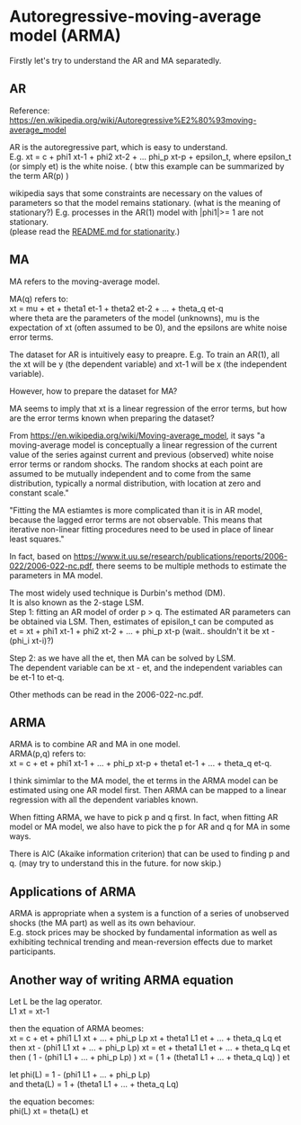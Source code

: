 # Autoregressive-moving-average model (ARMA)

Firstly let's try to understand the AR and MA separatedly.


AR
-------------------
Reference: https://en.wikipedia.org/wiki/Autoregressive%E2%80%93moving-average_model

AR is the autoregressive part, which is easy to understand.  
E.g. xt = c + phi1 xt-1 + phi2 xt-2 + ... phi_p xt-p + epsilon_t, where epsilon_t (or simply et) is the white noise.
( btw this example can be summarized by the term AR(p) )

wikipedia says that some constraints are necessary on the values of parameters so that the model remains stationary.
(what is the meaning of stationary?)
E.g. processes in the AR(1) model with |phi1|>= 1 are not stationary.  
(please read the [README.md for stationarity](../stationarity/README.md).)

MA
------------------------
MA refers to the moving-average model.

MA(q) refers to:  
xt = mu + et + theta1 et-1 + theta2 et-2 + ... + theta_q et-q  
where theta are the parameters of the model (unknowns),
mu is the expectation of xt (often assumed to be 0),
and the epsilons are white noise error terms.

The dataset for AR is intuitively easy to preapre.
E.g. To train an AR(1), all the xt will be y (the dependent variable) and xt-1 will be x (the independent variable).

However, how to prepare the dataset for MA?

MA seems to imply that xt is a linear regression of the error terms,
but how are the error terms known when preparing the dataset?

From https://en.wikipedia.org/wiki/Moving-average_model,
it says "a moving-average model is conceptually a linear regression of the current value of the series
against current and previous (observed) white noise error terms or random shocks.
The random shocks at each point are assumed to be mutually independent and to come from the same distribution,
typically a normal distribution, with location at zero and constant scale."

"Fitting the MA estiamtes is more complicated than it is in AR model,
because the lagged error terms are not observable.
This means that iterative non-linear fitting procedures need to be used in place of linear least squares."

In fact, based on https://www.it.uu.se/research/publications/reports/2006-022/2006-022-nc.pdf,
there seems to be multiple methods to estimate the parameters in MA model.

The most widely used technique is Durbin's method (DM).  
It is also known as the 2-stage LSM.  
Step 1: fitting an AR model of order p > q.
The estimated AR parameters can be obtained via LSM.
Then, estimates of episilon_t can be computed as  
et = xt + phi1 xt-1 + phi2 xt-2 + ... + phi_p xt-p (wait.. shouldn't it be xt - (phi_i xt-i)?)

Step 2: as we have all the et, then MA can be solved by LSM.  
The dependent variable can be xt - et, and the independent variables can be et-1 to et-q.

Other methods can be read in the 2006-022-nc.pdf.


ARMA
-----------------------

ARMA is to combine AR and MA in one model.  
ARMA(p,q) refers to:  
xt = c + et + phi1 xt-1 + ... + phi_p xt-p + theta1 et-1 + ... + theta_q et-q.

I think simimlar to the MA model, the et terms in the ARMA model can be estimated using one AR model first.
Then ARMA can be mapped to a linear regression with all the dependent variables known.

When fitting ARMA, we have to pick p and q first.
In fact, when fitting AR model or MA model, we also have to pick the p for AR and q for MA in some ways.

There is AIC (Akaike information criterion) that can be used to finding p and q.
(may try to understand this in the future. for now skip.)


Applications of ARMA
---------------------------

ARMA is appropriate when a system is a function of a series of unobserved shocks (the MA part)
as well as its own behaviour.  
E.g. stock prices may be shocked by fundamental information as well as exhibiting technical trending
and mean-reversion effects due to market participants.


Another way of writing ARMA equation
------------------------------------

Let L be the lag operator.  
L1 xt = xt-1

then the equation of ARMA beomes:  
xt = c + et + phi1 L1 xt + ... + phi_p Lp xt + theta1 L1 et + ... + theta_q Lq et  
then xt - (phi1 L1 xt + ... + phi_p Lp) xt = et + theta1 L1 et + ... + theta_q Lq et  
then ( 1 - (phi1 L1 + ... + phi_p Lp) ) xt = ( 1 + (theta1 L1 + ... + theta_q Lq) ) et

let phi(L) =  1 - (phi1 L1 + ... + phi_p Lp)  
and theta(L) = 1 + (theta1 L1 + ... + theta_q Lq)

the equation becomes:  
phi(L) xt = theta(L) et
